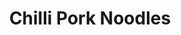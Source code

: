 ---
title: Chilli Pork Noodles
metadata:
  course: Main
  servings: '4'
  title: Chilli Pork Noodles
ingredients:
- name: noodles
  amount: 4 portions
- name: chopped tomatoes
  amount: 400 g
- name: coconut oil
  amount: 1 tsp
- name: pork mince
  amount: 500g
- name: green pepper
  amount: '1'
- name: red pepper
  amount: '1'
- name: onion
  amount: '1'
- name: water
  amount: 250 ml
- name: red chilli
  amount: '2'
- name: stock cube
  amount: '1'
cookware:
- name: frying pan
steps:
- description: Dice the onion.
- description: Add a teaspoon of coconut oil to a frying pan on a high heat, and add
    the diced onion.
- description: Once the onions have softened, add the pork mince and cook until it's
    lightly browned.
- description: Add in chopped tomatoes, stock cube and water.
- description: While that's cooking, chop and then add your red chilli, a red pepper
    and a green pepper.
- description: Simmer for around 30 minutes until the sauce has reduced.
- description: Cook the noodles and then add them to the mince. Stir through and serve.

---